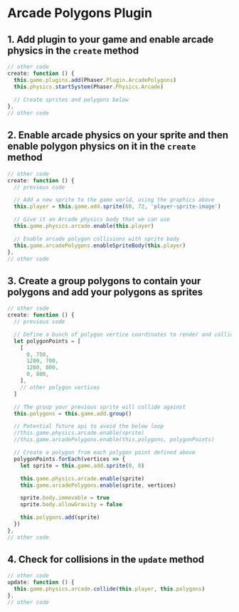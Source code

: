 # Arcade Polygons Plugin

## 1. Add plugin to your game and enable arcade physics in the `create` method

```javascript
// other code
create: function () {
  this.game.plugins.add(Phaser.Plugin.ArcadePolygons)
  this.physics.startSystem(Phaser.Physics.Arcade)
  
  // Create sprites and polygons below
},
// other code
```

## 2. Enable arcade physics on your sprite and then enable polygon physics on it in the `create` method

```javascript
// other code
create: function () {
  // previous code

  // Add a new sprite to the game world, using the graphics above
  this.player = this.game.add.sprite(60, 72, 'player-sprite-image')

  // Give it an Arcade physics body that we can use
  this.game.physics.arcade.enable(this.player)

  // Enable arcade polygon collisions with sprite body
  this.game.arcadePolygons.enableSpriteBody(this.player)
},
// other code
```

## 3. Create a group polygons to contain your polygons and add your polygons as sprites

```javascript
// other code
create: function () {
  // previous code

  // Define a bunch of polygon vertice coordinates to render and collide against
  let polygonPoints = [
    [
      0, 750,
      1280, 700,
      1280, 800,
      0, 800,
    ],
    // other polygon vertices
  ]

  // The group your previous sprite will collide against
  this.polygons = this.game.add.group()

  // Potential future api to avoid the below loop
  //this.game.physics.arcade.enable(sprite)
  //this.game.arcadePolygons.enable(this.polygons, polygonPoints)

  // Create a polygon from each polygon point defined above
  polygonPoints.forEach(vertices => {
    let sprite = this.game.add.sprite(0, 0)

    this.game.physics.arcade.enable(sprite)
    this.game.arcadePolygons.enable(sprite, vertices)

    sprite.body.immovable = true
    sprite.body.allowGravity = false

    this.polygons.add(sprite)
  })
},
// other code
```

## 4. Check for collisions in the `update` method

```javascript
// other code
update: function () {
  this.game.physics.arcade.collide(this.player, this.polygons)
},
// other code
```
